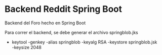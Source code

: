 # Backend Reddit Spring Boot

Backend del Foro hecho en Spring Boot

Para correr el backend, se debe generar el archivo springblob.jks

- keytool -genkey -alias springblob -keyalg RSA -keystore springblob.jsk -keysize 2048
